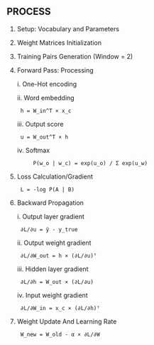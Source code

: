 
## PROCESS

1. Setup: Vocabulary and Parameters
2. Weight Matrices Initialization
3. Training Pairs Generation (Window = 2)
4. Forward Pass: Processing

    i. One-Hot encoding

    ii. Word embedding
    
        h = W_in^T × x_c

    iii. Output score

        u = W_out^T × h
    iv. Softmax

            P(w_o | w_c) = exp(u_o) / Σ exp(u_w)
5. Loss Calculation/Gradient
        
        L = -log P(A | B)
6. Backward Propagation

    i. Output layer gradient

        ∂L/∂u = ŷ - y_true

    ii. Output weight gradient

        ∂L/∂W_out = h × (∂L/∂u)ᵀ

    iii. Hidden layer gradient

        ∂L/∂h = W_out × (∂L/∂u)

    iv. Input weight gradient

        ∂L/∂W_in = x_c × (∂L/∂h)ᵀ

7. Weight Update And Learning Rate

        W_new = W_old - α × ∂L/∂W
